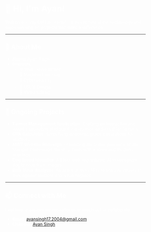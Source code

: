 <div style="background-image: url('./gitbg.png'); background-size: cover; background-position: center; padding: 20px; border-radius: 10px; color: white;">

# 👋 Hi, I'm Ayan!

Welcome to my GitHub profile! I'm passionate about technology and enjoy working on projects that make a difference.  

---

## 🌟 About Me  
- **Name:** Ayan Singh  
- **Interests:**  
  - 🌐 Web Development  
  - 🧠 Machine Learning  
  - 🔒 Cybersecurity  
  - 🎨 UI/UX Design  
  - 🎥 Video Editing  

---

## 🚀 Ongoing Projects  
- **Farmer Management Application**: Crafting an interactive and visually appealing platform for grievance addressal for farmers.  
- **GPA Calculator**: Simplifying academic grade calculations for students.  
- **MIST Website Redesign**: Enhancing the online presence of the Manipal Information Security Team with a sleek and modern interface.  
- **Dog Breed Identifier**: A Flask web app utilizing AI to recognize dog breeds from images.  
- **Bulk Virus Analyzer**: An app that uses APIs to analyze viruses in bulk against multiple anti-virus engines.

---

## 📫 Connect with Me  
Feel free to explore my repositories or reach out to collaborate.  
- **Email:** [ayansingh17.2004@gmail.com](mailto:ayansingh17.2004@gmail.com)  
- **LinkedIn:** [Ayan Singh](https://www.linkedin.com/in/ayan-singh-a16a06280/)  

</div>
